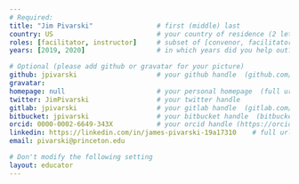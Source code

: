 ```yaml
---
# Required:
title: "Jim Pivarski"                # first (middle) last
country: US                          # your country of residence (2 letters)
roles: [facilitator, instructor]     # subset of [convenor, facilitator, instructor, mentor]
years: [2019, 2020]                  # in which years did you help out? (e.g. [2020, 2019])

# Optional (please add github or gravatar for your picture)
github: jpivarski                    # your github handle  (github.com/<handle>)
gravatar:
homepage: null                       # your personal homepage  (full url)
twitter: JimPivarski                 # your twitter handle
gitlab: jpivarski                    # your gitlab handle  (gitlab.com/<handle>)
bitbucket: jpivarski                 # your bitbucket handle  (bitbucket.com/<handle>)
orcid: 0000-0002-6649-343X           # your orcid handle (https://orcid.org/<handle>)
linkedin: https://linkedin.com/in/james-pivarski-19a17310    # full url (https://linkedin.com/in/your-name-some-hex-code)
email: pivarski@princeton.edu

# Don't modify the following setting
layout: educator
---
```


<!-- Write something about yourself here (if you want)!
You can use Markdown syntax to style this page.
-->
